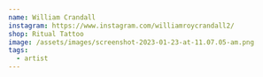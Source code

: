 ```yaml
---
name: William Crandall
instagram: https://www.instagram.com/williamroycrandall2/
shop: Ritual Tattoo
image: /assets/images/screenshot-2023-01-23-at-11.07.05-am.png
tags:
  - artist
---
```


